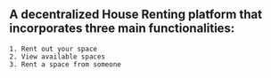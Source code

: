 ## A decentralized House Renting platform that incorporates three main functionalities:
    1. Rent out your space
    2. View available spaces
    3. Rent a space from someone